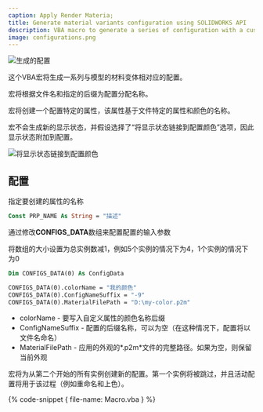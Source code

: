 ```yaml
---
caption: Apply Render Materia;
title: Generate material variants configuration using SOLIDWORKS API
description: VBA macro to generate a series of configuration with a custom appearance
image: configurations.png
---
```

![生成的配置](configurations.png)

这个VBA宏将生成一系列与模型的材料变体相对应的配置。

宏将根据文件名和指定的后缀为配置分配名称。

宏将创建一个配置特定的属性，该属性基于文件特定的属性和颜色的名称。

宏不会生成新的显示状态，并假设选择了“将显示状态链接到配置颜色”选项，因此显示状态附加到配置。

![将显示状态链接到配置颜色](link-display-states-configuration.png)

## 配置

指定要创建的属性的名称

~~~ vb
Const PRP_NAME As String = "描述"
~~~

通过修改**CONFIGS_DATA**数组来配置配置的输入参数

将数组的大小设置为总实例数减1，例如5个实例的情况下为4，1个实例的情况下为0

~~~ vb
Dim CONFIGS_DATA(0) As ConfigData

CONFIGS_DATA(0).colorName = "我的颜色"
CONFIGS_DATA(0).ConfigNameSuffix = "-9"
CONFIGS_DATA(0).MaterialFilePath = "D:\my-color.p2m"
~~~

* colorName - 要写入自定义属性的颜色名称后缀
* ConfigNameSuffix - 配置的后缀名称，可以为空（在这种情况下，配置将以文件名命名）
* MaterialFilePath - 应用的外观的*.p2m*文件的完整路径。如果为空，则保留当前外观

宏将为从第二个开始的所有实例创建新的配置。第一个实例将被跳过，并且活动配置将用于该过程（例如重命名和上色）。

{% code-snippet { file-name: Macro.vba } %}